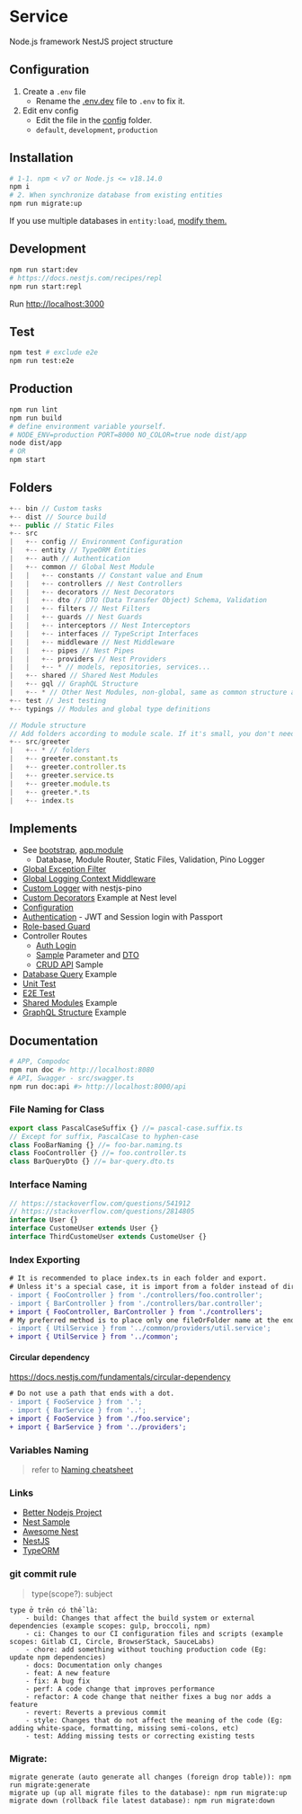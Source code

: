 # Service

Node.js framework NestJS project structure

## Configuration

1. Create a `.env` file
    - Rename the [.env.dev](.env.dev) file to `.env` to fix it.
2. Edit env config
    - Edit the file in the [config](src/config) folder.
    - `default`, `development`, `production`

## Installation

```sh
# 1-1. npm < v7 or Node.js <= v18.14.0
npm i
# 2. When synchronize database from existing entities
npm run migrate:up
```

If you use multiple databases in `entity:load`, [modify them.](bin/entity.ts#L45)

## Development

```sh
npm run start:dev
# https://docs.nestjs.com/recipes/repl
npm run start:repl
```

Run [http://localhost:3000](http://localhost:3000)

## Test

```sh
npm test # exclude e2e
npm run test:e2e
```

## Production

```sh
npm run lint
npm run build
# define environment variable yourself.
# NODE_ENV=production PORT=8000 NO_COLOR=true node dist/app
node dist/app
# OR
npm start
```

## Folders

```js
+-- bin // Custom tasks
+-- dist // Source build
+-- public // Static Files
+-- src
|   +-- config // Environment Configuration
|   +-- entity // TypeORM Entities
|   +-- auth // Authentication
|   +-- common // Global Nest Module
|   |   +-- constants // Constant value and Enum
|   |   +-- controllers // Nest Controllers
|   |   +-- decorators // Nest Decorators
|   |   +-- dto // DTO (Data Transfer Object) Schema, Validation
|   |   +-- filters // Nest Filters
|   |   +-- guards // Nest Guards
|   |   +-- interceptors // Nest Interceptors
|   |   +-- interfaces // TypeScript Interfaces
|   |   +-- middleware // Nest Middleware
|   |   +-- pipes // Nest Pipes
|   |   +-- providers // Nest Providers
|   |   +-- * // models, repositories, services...
|   +-- shared // Shared Nest Modules
|   +-- gql // GraphQL Structure
|   +-- * // Other Nest Modules, non-global, same as common structure above
+-- test // Jest testing
+-- typings // Modules and global type definitions

// Module structure
// Add folders according to module scale. If it's small, you don't need to add folders.
+-- src/greeter
|   +-- * // folders
|   +-- greeter.constant.ts
|   +-- greeter.controller.ts
|   +-- greeter.service.ts
|   +-- greeter.module.ts
|   +-- greeter.*.ts
|   +-- index.ts
```

## Implements

- See [bootstrap](src/app.ts), [app.module](src/app.module.ts)
    - Database, Module Router, Static Files, Validation, Pino Logger
- [Global Exception Filter](src/common/filters/exceptions.filter.ts)
- [Global Logging Context Middleware](src/common/middleware/logger-context.middleware.ts)
- [Custom Logger](src/config/logger.config.ts) with nestjs-pino
- [Custom Decorators](src/debug) Example at Nest level
- [Configuration](src/config)
- [Authentication](src/auth) - JWT and Session login with Passport
- [Role-based Guard](src/common/guards/roles.guard.ts)
- Controller Routes
    - [Auth Login](src/base/controllers/auth.controller.ts)
    - [Sample](src/sample/controllers/sample.controller.ts) Parameter and [DTO](src/sample/dto/sample.dto.ts)
    - [CRUD API](src/sample/controllers/crud.controller.ts) Sample
- [Database Query](src/sample/providers/database.service.ts) Example
- [Unit Test](src/sample/providers/crud.service.spec.ts)
- [E2E Test](test/e2e)
- [Shared Modules](src/shared) Example
- [GraphQL Structure](src/gql) Example

## Documentation

```sh
# APP, Compodoc
npm run doc #> http://localhost:8080
# API, Swagger - src/swagger.ts
npm run doc:api #> http://localhost:8000/api
```

### File Naming for Class

```ts
export class PascalCaseSuffix {} //= pascal-case.suffix.ts
// Except for suffix, PascalCase to hyphen-case
class FooBarNaming {} //= foo-bar.naming.ts
class FooController {} //= foo.controller.ts
class BarQueryDto {} //= bar-query.dto.ts
```

### Interface Naming

```ts
// https://stackoverflow.com/questions/541912
// https://stackoverflow.com/questions/2814805
interface User {}
interface CustomeUser extends User {}
interface ThirdCustomeUser extends CustomeUser {}
```

### Index Exporting

```diff
# It is recommended to place index.ts in each folder and export.
# Unless it's a special case, it is import from a folder instead of directly from a file.
- import { FooController } from './controllers/foo.controller';
- import { BarController } from './controllers/bar.controller';
+ import { FooController, BarController } from './controllers';
# My preferred method is to place only one fileOrFolder name at the end of the path.
- import { UtilService } from '../common/providers/util.service';
+ import { UtilService } from '../common';
```

#### Circular dependency

<https://docs.nestjs.com/fundamentals/circular-dependency>

```diff
# Do not use a path that ends with a dot.
- import { FooService } from '.';
- import { BarService } from '..';
+ import { FooService } from './foo.service';
+ import { BarService } from '../providers';
```

### Variables Naming

> refer to [Naming cheatsheet](https://github.com/kettanaito/naming-cheatsheet)

### Links

- [Better Nodejs Project](https://github.com/CatsMiaow/better-nodejs-project)
- [Nest Sample](https://github.com/nestjs/nest/tree/master/sample)
- [Awesome Nest](https://github.com/juliandavidmr/awesome-nestjs)
- [NestJS](https://docs.nestjs.com)
- [TypeORM](https://typeorm.io)

### git commit rule
> type(scope?): subject
>
```angular2html
type ở trên có thể là:
    - build: Changes that affect the build system or external dependencies (example scopes: gulp, broccoli, npm)
    - ci: Changes to our CI configuration files and scripts (example scopes: Gitlab CI, Circle, BrowserStack, SauceLabs)
    - chore: add something without touching production code (Eg: update npm dependencies)
    - docs: Documentation only changes
    - feat: A new feature
    - fix: A bug fix
    - perf: A code change that improves performance
    - refactor: A code change that neither fixes a bug nor adds a feature
    - revert: Reverts a previous commit
    - style: Changes that do not affect the meaning of the code (Eg: adding white-space, formatting, missing semi-colons, etc)
    - test: Adding missing tests or correcting existing tests
```

### Migrate:
```angular2html
migrate generate (auto generate all changes (foreign drop table)): npm run migrate:generate
migrate up (up all migrate files to the database): npm run migrate:up
migrate down (rollback file latest database): npm run migrate:down
```
